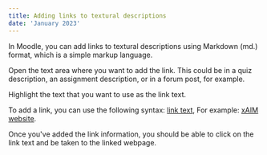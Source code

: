 ```yaml
---
title: Adding links to textural descriptions 
date: 'January 2023'
---
```


In Moodle, you can add links to textural descriptions using Markdown (md.) format, which is a simple markup language. 

Open the text area where you want to add the link. This could be in a quiz description, an assignment description, or in a forum post, for example.

Highlight the text that you want to use as the link text.

To add a link, you can use the following syntax: [link text](URL), For example: [xAIM website](https://moodle.org/). 

Once you've added the link information, you should be able to click on the link text and be taken to the linked webpage.
